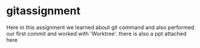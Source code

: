 # gitassignment
Here in this assignment we learned about git command and also performed our first commit and worked with 'Worktree'.
there is also a ppt attached here
